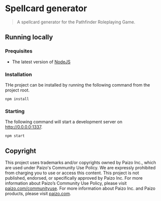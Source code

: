 # Spellcard generator

> A spellcard generator for the Pathfinder Roleplaying Game.

## Running locally

### Prequisites

- The latest version of [NodeJS]

### Installation

THe project can be installed by running the following command from the project root.

```
npm install
```

### Starting

The following command will start a development server on http://0.0.0.0:1337.

```
npm start
```

## Copyright

This project uses trademarks and/or copyrights owned by Paizo Inc., which are used under Paizo's Community Use Policy. We are expressly prohibited from charging you to use or access this content. This project is not published, endorsed, or specifically approved by Paizo Inc. For more information about Paizo’s Community Use Policy, please visit [paizo.com/communityuse]. For more information about Paizo Inc. and Paizo products, please visit [paizo.com].

[paizo.com]: https://paizo.com
[paizo.com/communityuse]: https://paizo.com/communityuse
[nodejs]: https://nodejs.org
